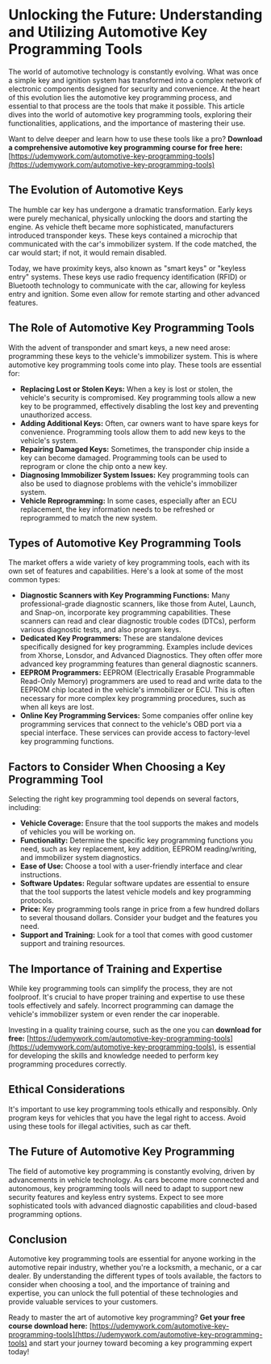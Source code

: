 # Unlocking the Future: Understanding and Utilizing Automotive Key Programming Tools

The world of automotive technology is constantly evolving. What was once a simple key and ignition system has transformed into a complex network of electronic components designed for security and convenience. At the heart of this evolution lies the automotive key programming process, and essential to that process are the tools that make it possible. This article dives into the world of automotive key programming tools, exploring their functionalities, applications, and the importance of mastering their use.

Want to delve deeper and learn how to use these tools like a pro? **Download a comprehensive automotive key programming course for free here:** [https://udemywork.com/automotive-key-programming-tools](https://udemywork.com/automotive-key-programming-tools)

## The Evolution of Automotive Keys

The humble car key has undergone a dramatic transformation. Early keys were purely mechanical, physically unlocking the doors and starting the engine. As vehicle theft became more sophisticated, manufacturers introduced transponder keys. These keys contained a microchip that communicated with the car's immobilizer system. If the code matched, the car would start; if not, it would remain disabled.

Today, we have proximity keys, also known as "smart keys" or "keyless entry" systems. These keys use radio frequency identification (RFID) or Bluetooth technology to communicate with the car, allowing for keyless entry and ignition. Some even allow for remote starting and other advanced features.

## The Role of Automotive Key Programming Tools

With the advent of transponder and smart keys, a new need arose: programming these keys to the vehicle's immobilizer system. This is where automotive key programming tools come into play. These tools are essential for:

*   **Replacing Lost or Stolen Keys:** When a key is lost or stolen, the vehicle's security is compromised. Key programming tools allow a new key to be programmed, effectively disabling the lost key and preventing unauthorized access.
*   **Adding Additional Keys:** Often, car owners want to have spare keys for convenience. Programming tools allow them to add new keys to the vehicle's system.
*   **Repairing Damaged Keys:** Sometimes, the transponder chip inside a key can become damaged. Programming tools can be used to reprogram or clone the chip onto a new key.
*   **Diagnosing Immobilizer System Issues:** Key programming tools can also be used to diagnose problems with the vehicle's immobilizer system.
*   **Vehicle Reprogramming:** In some cases, especially after an ECU replacement, the key information needs to be refreshed or reprogrammed to match the new system.

## Types of Automotive Key Programming Tools

The market offers a wide variety of key programming tools, each with its own set of features and capabilities. Here's a look at some of the most common types:

*   **Diagnostic Scanners with Key Programming Functions:** Many professional-grade diagnostic scanners, like those from Autel, Launch, and Snap-on, incorporate key programming capabilities. These scanners can read and clear diagnostic trouble codes (DTCs), perform various diagnostic tests, and also program keys.
*   **Dedicated Key Programmers:** These are standalone devices specifically designed for key programming. Examples include devices from Xhorse, Lonsdor, and Advanced Diagnostics. They often offer more advanced key programming features than general diagnostic scanners.
*   **EEPROM Programmers:** EEPROM (Electrically Erasable Programmable Read-Only Memory) programmers are used to read and write data to the EEPROM chip located in the vehicle's immobilizer or ECU. This is often necessary for more complex key programming procedures, such as when all keys are lost.
*   **Online Key Programming Services:** Some companies offer online key programming services that connect to the vehicle's OBD port via a special interface. These services can provide access to factory-level key programming functions.

## Factors to Consider When Choosing a Key Programming Tool

Selecting the right key programming tool depends on several factors, including:

*   **Vehicle Coverage:** Ensure that the tool supports the makes and models of vehicles you will be working on.
*   **Functionality:** Determine the specific key programming functions you need, such as key replacement, key addition, EEPROM reading/writing, and immobilizer system diagnostics.
*   **Ease of Use:** Choose a tool with a user-friendly interface and clear instructions.
*   **Software Updates:** Regular software updates are essential to ensure that the tool supports the latest vehicle models and key programming protocols.
*   **Price:** Key programming tools range in price from a few hundred dollars to several thousand dollars. Consider your budget and the features you need.
*   **Support and Training:** Look for a tool that comes with good customer support and training resources.

## The Importance of Training and Expertise

While key programming tools can simplify the process, they are not foolproof. It's crucial to have proper training and expertise to use these tools effectively and safely. Incorrect programming can damage the vehicle's immobilizer system or even render the car inoperable.

Investing in a quality training course, such as the one you can **download for free:** [https://udemywork.com/automotive-key-programming-tools](https://udemywork.com/automotive-key-programming-tools), is essential for developing the skills and knowledge needed to perform key programming procedures correctly.

## Ethical Considerations

It's important to use key programming tools ethically and responsibly. Only program keys for vehicles that you have the legal right to access. Avoid using these tools for illegal activities, such as car theft.

## The Future of Automotive Key Programming

The field of automotive key programming is constantly evolving, driven by advancements in vehicle technology. As cars become more connected and autonomous, key programming tools will need to adapt to support new security features and keyless entry systems. Expect to see more sophisticated tools with advanced diagnostic capabilities and cloud-based programming options.

## Conclusion

Automotive key programming tools are essential for anyone working in the automotive repair industry, whether you're a locksmith, a mechanic, or a car dealer. By understanding the different types of tools available, the factors to consider when choosing a tool, and the importance of training and expertise, you can unlock the full potential of these technologies and provide valuable services to your customers.

Ready to master the art of automotive key programming? **Get your free course download here:** [https://udemywork.com/automotive-key-programming-tools](https://udemywork.com/automotive-key-programming-tools) and start your journey toward becoming a key programming expert today!
